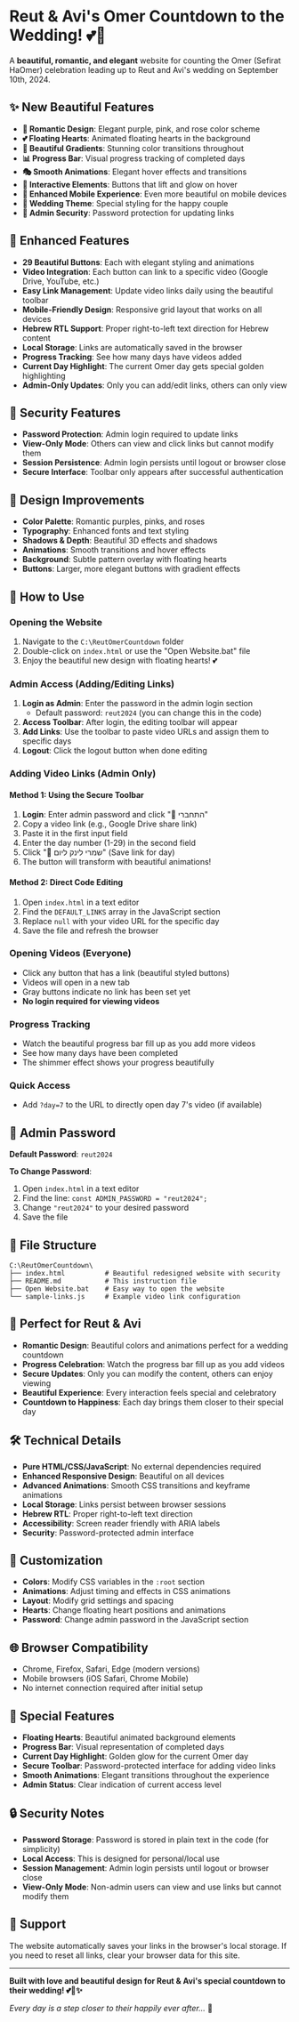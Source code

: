 # Reut & Avi's Omer Countdown to the Wedding! 💕💍

A **beautiful, romantic, and elegant** website for counting the Omer (Sefirat HaOmer) celebration leading up to Reut and Avi's wedding on September 10th, 2024.

## ✨ New Beautiful Features

- **🎨 Romantic Design**: Elegant purple, pink, and rose color scheme
- **💕 Floating Hearts**: Animated floating hearts in the background
- **🌈 Beautiful Gradients**: Stunning color transitions throughout
- **📊 Progress Bar**: Visual progress tracking of completed days
- **🎭 Smooth Animations**: Elegant hover effects and transitions
- **💫 Interactive Elements**: Buttons that lift and glow on hover
- **📱 Enhanced Mobile Experience**: Even more beautiful on mobile devices
- **🎊 Wedding Theme**: Special styling for the happy couple
- **🔐 Admin Security**: Password protection for updating links

## 🌟 Enhanced Features

- **29 Beautiful Buttons**: Each with elegant styling and animations
- **Video Integration**: Each button can link to a specific video (Google Drive, YouTube, etc.)
- **Easy Link Management**: Update video links daily using the beautiful toolbar
- **Mobile-Friendly Design**: Responsive grid layout that works on all devices
- **Hebrew RTL Support**: Proper right-to-left text direction for Hebrew content
- **Local Storage**: Links are automatically saved in the browser
- **Progress Tracking**: See how many days have videos added
- **Current Day Highlight**: The current Omer day gets special golden highlighting
- **Admin-Only Updates**: Only you can add/edit links, others can only view

## 🔐 Security Features

- **Password Protection**: Admin login required to update links
- **View-Only Mode**: Others can view and click links but cannot modify them
- **Session Persistence**: Admin login persists until logout or browser close
- **Secure Interface**: Toolbar only appears after successful authentication

## 🎨 Design Improvements

- **Color Palette**: Romantic purples, pinks, and roses
- **Typography**: Enhanced fonts and text styling
- **Shadows & Depth**: Beautiful 3D effects and shadows
- **Animations**: Smooth transitions and hover effects
- **Background**: Subtle pattern overlay with floating hearts
- **Buttons**: Larger, more elegant buttons with gradient effects

## 🚀 How to Use

### Opening the Website
1. Navigate to the `C:\ReutOmerCountdown` folder
2. Double-click on `index.html` or use the "Open Website.bat" file
3. Enjoy the beautiful new design with floating hearts! 💕

### Admin Access (Adding/Editing Links)
1. **Login as Admin**: Enter the password in the admin login section
   - Default password: `reut2024` (you can change this in the code)
2. **Access Toolbar**: After login, the editing toolbar will appear
3. **Add Links**: Use the toolbar to paste video URLs and assign them to specific days
4. **Logout**: Click the logout button when done editing

### Adding Video Links (Admin Only)

#### Method 1: Using the Secure Toolbar
1. **Login**: Enter admin password and click "🔑 התחברי"
2. Copy a video link (e.g., Google Drive share link)
3. Paste it in the first input field
4. Enter the day number (1-29) in the second field
5. Click "💾 שמרי לינק ליום" (Save link for day)
6. The button will transform with beautiful animations!

#### Method 2: Direct Code Editing
1. Open `index.html` in a text editor
2. Find the `DEFAULT_LINKS` array in the JavaScript section
3. Replace `null` with your video URL for the specific day
4. Save the file and refresh the browser

### Opening Videos (Everyone)
- Click any button that has a link (beautiful styled buttons)
- Videos will open in a new tab
- Gray buttons indicate no link has been set yet
- **No login required for viewing videos**

### Progress Tracking
- Watch the beautiful progress bar fill up as you add more videos
- See how many days have been completed
- The shimmer effect shows your progress beautifully

### Quick Access
- Add `?day=7` to the URL to directly open day 7's video (if available)

## 🔑 Admin Password

**Default Password**: `reut2024`

**To Change Password**:
1. Open `index.html` in a text editor
2. Find the line: `const ADMIN_PASSWORD = "reut2024";`
3. Change `"reut2024"` to your desired password
4. Save the file

## 📁 File Structure

```
C:\ReutOmerCountdown\
├── index.html          # Beautiful redesigned website with security
├── README.md           # This instruction file
├── Open Website.bat    # Easy way to open the website
└── sample-links.js     # Example video link configuration
```

## 🎯 Perfect for Reut & Avi

- **Romantic Design**: Beautiful colors and animations perfect for a wedding countdown
- **Progress Celebration**: Watch the progress bar fill up as you add videos
- **Secure Updates**: Only you can modify the content, others can enjoy viewing
- **Beautiful Experience**: Every interaction feels special and celebratory
- **Countdown to Happiness**: Each day brings them closer to their special day

## 🛠️ Technical Details

- **Pure HTML/CSS/JavaScript**: No external dependencies required
- **Enhanced Responsive Design**: Beautiful on all devices
- **Advanced Animations**: Smooth CSS transitions and keyframe animations
- **Local Storage**: Links persist between browser sessions
- **Hebrew RTL**: Proper right-to-left text direction
- **Accessibility**: Screen reader friendly with ARIA labels
- **Security**: Password-protected admin interface

## 🎨 Customization

- **Colors**: Modify CSS variables in the `:root` section
- **Animations**: Adjust timing and effects in CSS animations
- **Layout**: Modify grid settings and spacing
- **Hearts**: Change floating heart positions and animations
- **Password**: Change admin password in the JavaScript section

## 🌐 Browser Compatibility

- Chrome, Firefox, Safari, Edge (modern versions)
- Mobile browsers (iOS Safari, Chrome Mobile)
- No internet connection required after initial setup

## 💝 Special Features

- **Floating Hearts**: Beautiful animated background elements
- **Progress Bar**: Visual representation of completed days
- **Current Day Highlight**: Golden glow for the current Omer day
- **Secure Toolbar**: Password-protected interface for adding video links
- **Smooth Animations**: Elegant transitions throughout the experience
- **Admin Status**: Clear indication of current access level

## 🔒 Security Notes

- **Password Storage**: Password is stored in plain text in the code (for simplicity)
- **Local Access**: This is designed for personal/local use
- **Session Management**: Admin login persists until logout or browser close
- **View-Only Mode**: Non-admin users can view and use links but cannot modify them

## 🎊 Support

The website automatically saves your links in the browser's local storage. If you need to reset all links, clear your browser data for this site.

---

**Built with love and beautiful design for Reut & Avi's special countdown to their wedding! 💕💍✨**

*Every day is a step closer to their happily ever after...* 🌹
